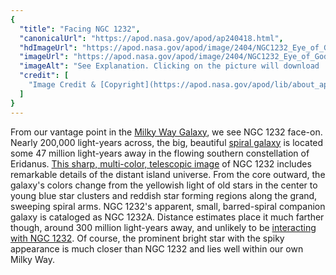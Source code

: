 ```yaml
---
{
  "title": "Facing NGC 1232",
  "canonicalUrl": "https://apod.nasa.gov/apod/ap240418.html",
  "hdImageUrl": "https://apod.nasa.gov/apod/image/2404/NGC1232_Eye_of_God_Galaxy_fullsize_2024-03-28.jpg",
  "imageUrl": "https://apod.nasa.gov/apod/image/2404/NGC1232_Eye_of_God_Galaxy_fullsize_2024-03-28_1024.jpg",
  "imageAlt": "See Explanation. Clicking on the picture will download  the highest resolution version available.",
  "credit": [
    "Image Credit & [Copyright](https://apod.nasa.gov/apod/lib/about_apod.html#srapply): [Neil Corke](https://www.astrobin.com/users/NeilCorke/)"
  ]
}
---
```


From our vantage point in the [Milky Way Galaxy](https://science.nasa.gov/resource/the-milky-way-galaxy/), we see NGC 1232 face-on. Nearly 200,000 light-years across, the big, beautiful [spiral galaxy](http://www.messier.seds.org/spir.html) is located some 47 million light-years away in the flowing southern constellation of Eridanus. [This sharp, multi-color, telescopic image](https://www.astrobin.com/rwrm1e/) of NGC 1232 includes remarkable details of the distant island universe. From the core outward, the galaxy's colors change from the yellowish light of old stars in the center to young blue star clusters and reddish star forming regions along the grand, sweeping spiral arms. NGC 1232's apparent, small, barred-spiral companion galaxy is cataloged as NGC 1232A. Distance estimates place it much farther though, around 300 million light-years away, and unlikely to be [interacting with NGC 1232](https://ui.adsabs.harvard.edu/abs/2021MNRAS.503..997S/abstract). Of course, the prominent bright star with the spiky appearance is much closer than NGC 1232 and lies well within our own Milky Way.
